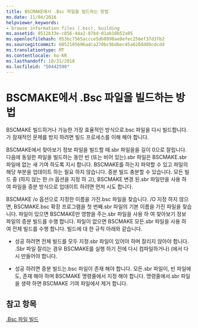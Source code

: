 ```yaml
---
title: BSCMAKE에서 .Bsc 파일을 빌드하는 방법
ms.date: 11/04/2016
helpviewer_keywords:
- browse information files (.bsc), building
ms.assetid: 8512b33e-c856-44a2-87bd-01ab10b52a95
ms.openlocfilehash: 053bc7565accce5db8998ae8efec256ef37d37b2
ms.sourcegitcommit: 6052185696adca270bc9bdbec45a626dd89cdcdd
ms.translationtype: MT
ms.contentlocale: ko-KR
ms.lasthandoff: 10/31/2018
ms.locfileid: "50442590"
---
```

# <a name="how-bscmake-builds-a-bsc-file"></a>BSCMAKE에서 .Bsc 파일을 빌드하는 방법

BSCMAKE 빌드하거나 가능한 가장 효율적인 방식으로.bsc 파일을 다시 빌드합니다. 가 잠재적인 문제를 방지 하려면 빌드 프로세스를 이해 해야 합니다.

BSCMAKE에서 찾아보기 정보 파일을 빌드할 때.sbr 파일을을 길이 0으로 잘립니다. 다음에 동일한 파일을 빌드하는 동안 빈 (또는 비어 있는).sbr 파일은 BSCMAKE.sbr 파일에 없는 새 기여 하도록 지시 합니다. BSCMAKE를 하는지 파악할 수 있고 파일의 해당 부분을 업데이트 하는 필요 하지 않습니다. 증분 빌드 충분할 수 있습니다. 모든 빌드 중 (하지 않는 한 /n 옵션을 지정 하 고), BSCMAKE 변경 된.sbr 파일만을 사용 하 여 파일을 증분 방식으로 업데이트 하려면 먼저 시도 합니다.

BSCMAKE /o 옵션으로 지정한 이름을 가진.bsc 파일을 찾습니다. /O 지정 하지 않으면, BSCMAKE.bsc 확장 프로그램을 첫 번째.sbr 파일의 기본 이름을 가진 파일을 찾습니다. 파일이 있으면 BSCMAKE만 영향을 주는.sbr 파일을 사용 하 여 찾아보기 정보 파일의 증분 빌드를 수행 합니다. 파일이 없으면 BSCMAKE 모든.sbr 파일을 사용 하 여 전체 빌드를 수행 합니다. 빌드에 대 한 규칙 아래와 같습니다.

- 성공 하려면 전체 빌드를 모두 지정.sbr 파일이 있어야 하며 잘리지 않아야 합니다. .Sbr 파일 잘리는 경우 BSCMAKE를 실행 하기 전에 다시 컴파일하거나) (에서 다시 만들어야 합니다.

- 성공 하려면 증분 빌드는.bsc 파일이 존재 해야 합니다. 모든.sbr 파일이, 빈 파일에도, 존재 해야 하며 BSCMAKE 명령줄에서 지정 해야 합니다. 명령줄에서.sbr 파일을 생략 하면 BSCMAKE 기여 파일에서 제거 합니다.

## <a name="see-also"></a>참고 항목

[.Bsc 파일 빌드](../../build/reference/building-a-dot-bsc-file.md)